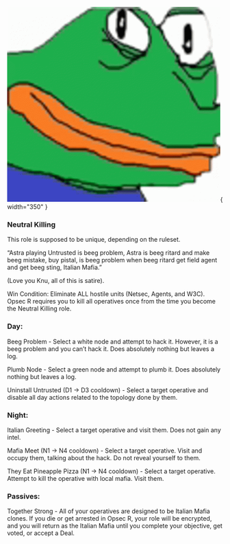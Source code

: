 ![italianmafia.png](Images/italianmafia.png){ width="350" }

### **Neutral Killing**

This role is supposed to be unique, depending on the ruleset.

“Astra playing Untrusted is beeg problem, Astra is beeg ritard and make beeg mistake, buy pistal, is beeg problem when beeg ritard get field agent and get beeg sting, Italian Mafia.”

(Love you Knu, all of this is satire).

Win Condition: Eliminate ALL hostile units (Netsec, Agents, and W3C). Opsec R requires you to kill all operatives once from the time you become the Neutral Killing role.

### **Day:**

Beeg Problem - Select a white node and attempt to hack it. However, it is a beeg problem and you can’t hack it. Does absolutely nothing but leaves a log.

Plumb Node - Select a green node and attempt to plumb it. Does absolutely nothing but leaves a log.

Uninstall Untrusted (D1 -> D3 cooldown) - Select a target operative and disable all day actions related to the topology done by them.

### **Night:**

Italian Greeting - Select a target operative and visit them. Does not gain any intel.

Mafia Meet (N1 -> N4 cooldown) - Select a target operative. Visit and occupy them, talking about the hack. Do not reveal yourself to them.

They Eat Pineapple Pizza (N1 -> N4 cooldown) - Select a target operative. Attempt to kill the operative with local mafia. Visit them.

### **Passives:**

Together Strong - All of your operatives are designed to be Italian Mafia clones. If you die or get arrested in Opsec R, your role will be encrypted, and you will return as the Italian Mafia until you complete your objective, get voted, or accept a Deal.
